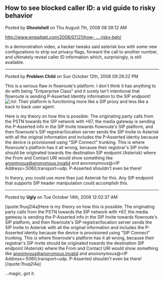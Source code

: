 ## How to see blocked caller ID: a vid guide to risky behavior
Posted by **Ghostshell** on Thu August 7th, 2008 08:39:12 AM

<!-- m --><a class="postlink" href="http://www.engadget.com/2008/07/21/how-to-reveal-blocked-caller-id-info-a-video-guide-to-risky-beh/">http://www.engadget.com/2008/07/21/how- ... risky-beh/</a><!-- m -->

In a demonstration video, a hacker tweaks said asterisk box with some new configurations to strip out privacy flags, forward the call to another number, and ultimately reveal caller ID information which, surprisingly, is still available.

--------------------------------------------------------------------------------

Posted by **Problem Child** on Sun October 12th, 2008 09:28:22 PM

This is a serious flaw in flowroute's platform.  I don't think it has anything to do with being &quot;Entperprise Class&quot; and it surely isn't intentional that flowroute is sending P-Asserted Identity information to the SIP endpoint!  <!-- s:lol: --><img src="{SMILIES_PATH}/icon_lol.gif" alt=":lol:" title="Laughing" /><!-- s:lol: -->   Their platform is functioning more like a SIP proxy and less like a back to back user agent.  

Here is my theory on how this is possible: The originating party calls from the PSTN towards the SIP network with *67, the media gateway is sending the P-Asserted info in the SIP Invite towards flowroute's SIP platform, and then flowroute's SIP registrar/location server sends the SIP Invite to Asterisk with all the original information and includes the P-Asserted identiy because the device is provisioned using &quot;SIP Connect&quot; trunking.  This is where flowroute's platform has it all wrong, because their registrar's SIP invite should be originated towards the destination SIP endpoint (Asterisk) where the From and Contact URI would show something like <!-- e --><a href="mailto:anonmyous@anonymous.invalid">anonmyous@anonymous.invalid</a><!-- e --> and anononymous@&lt;IP Address&gt;:5060;transport=udp. P-Asserted shouldn't even be there!

In theory, you could use more than just Asterisk for this.  Any SIP endpoint that supports SIP header manipulation could accomplish this.

--------------------------------------------------------------------------------

Posted by **Ugly** on Tue October 14th, 2008 12:02:37 AM

[quote:1huq2l4a]Here is my theory on how this is possible: The originating party calls from the PSTN towards the SIP network with *67, the media gateway is sending the P-Asserted info in the SIP Invite towards flowroute's SIP platform, and then flowroute's SIP registrar/location server sends the SIP Invite to Asterisk with all the original information and includes the P-Asserted identiy because the device is provisioned using &quot;SIP Connect&quot; trunking. This is where flowroute's platform has it all wrong, because their registrar's SIP invite should be originated towards the destination SIP endpoint (Asterisk) where the From and Contact URI would show something like <!-- e --><a href="mailto:anonmyous@anonymous.invalid">anonmyous@anonymous.invalid</a><!-- e --> and anononymous@&lt;IP Address&gt;:5060;transport=udp. P-Asserted shouldn't even be there![/quote:1huq2l4a]

...magic, got it.
